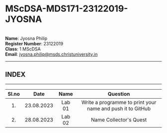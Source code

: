 # MScDSA-MDS171-23122019-JYOSNA
<br>**Name**: Jyosna Philip 
<br> **Register Number**: 23122019  
**Class**: 1 MScDSA  
**Email**: jyosna.philip@msds.christuniversity.in

***
  ## INDEX
***
  |**Sl.no** | **Date** |**Name**  |**Question**|
  |:----------:|:----------:|:----------:|:-----:|
  |1.|23.08.2023|Lab 01| Write a programme to print your name and push it to GitHub|
  |2.|28.08.2023|Lab 02| Name Collector's Quest|



